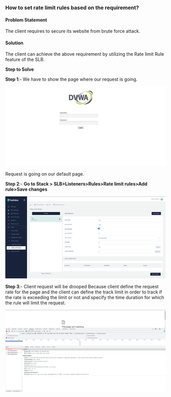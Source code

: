 ### **How to set rate limit rules based on the requirement**?

#### **Problem Statement**

The client requires to secure its website from brute force attack.

#### **Solution**

The client can achieve the above requirement by utilizing the Rate limit Rule feature of the SLB.

**Step to Solve**

**Step 1**:- We have to show the page where our request is going.

![](/img/adc/kb/adc10.1.png)

Request is going on our default page.

**Step 2**:- **Go to Stack > SLB>Listeners>Rules>Rate limit rules>Add rule>Save changes**

![](/img/adc/kb/adc10.2.png)

**Step 3**:- Client request will be drooped Because client define the request rate for the page and the client can define the track limit in order to track if the rate is exceeding the limit or not and specify the time duration for which the rule will limit the request.

![](/img/adc/kb/adc10.3.png)

